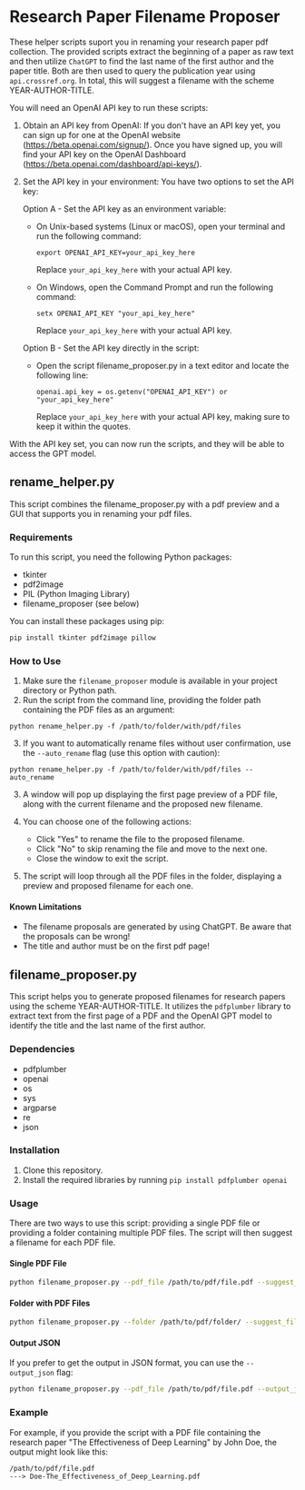  # Research Paper Filename Proposer
These helper scripts suport you in renaming your research paper pdf collection. The provided scripts extract the beginning of a paper as raw text and then utilize `ChatGPT` to find the last name of the first author and the paper title. Both are then used to query the publication year using `api.crossref.org`. In total, this will suggest a filename with the scheme YEAR-AUTHOR-TITLE.

You will need an OpenAI API key to run these scripts:
1. Obtain an API key from OpenAI:
   If you don't have an API key yet, you can sign up for one at the OpenAI website (https://beta.openai.com/signup/). Once you have signed up, you will find your API key on the OpenAI Dashboard (https://beta.openai.com/dashboard/api-keys/).

2. Set the API key in your environment:
   You have two options to set the API key:

   Option A - Set the API key as an environment variable:
   - On Unix-based systems (Linux or macOS), open your terminal and run the following command:
     ```
     export OPENAI_API_KEY=your_api_key_here
     ```
     Replace `your_api_key_here` with your actual API key.

   - On Windows, open the Command Prompt and run the following command:
     ```
     setx OPENAI_API_KEY "your_api_key_here"
     ```
     Replace `your_api_key_here` with your actual API key.

   Option B - Set the API key directly in the script:
   - Open the script filename_proposer.py in a text editor and locate the following line:
     ```
     openai.api_key = os.getenv("OPENAI_API_KEY") or "your_api_key_here"
     ```
     Replace `your_api_key_here` with your actual API key, making sure to keep it within the quotes.

With the API key set, you can now run the scripts, and they will be able to access the GPT model.


## rename_helper.py
This script combines the filename_proposer.py with a pdf preview and a GUI that supports you in renaming your pdf files.


### Requirements

To run this script, you need the following Python packages:

- tkinter
- pdf2image
- PIL (Python Imaging Library)
- filename_proposer (see below)

You can install these packages using pip:

```bash
pip install tkinter pdf2image pillow
```

### How to Use

1. Make sure the `filename_proposer` module is available in your project directory or Python path.
2. Run the script from the command line, providing the folder path containing the PDF files as an argument:

```
python rename_helper.py -f /path/to/folder/with/pdf/files
```

3. If you want to automatically rename files without user confirmation, use the `--auto_rename` flag (use this option with caution):

```
python rename_helper.py -f /path/to/folder/with/pdf/files --auto_rename
```

3. A window will pop up displaying the first page preview of a PDF file, along with the current filename and the proposed new filename.

4. You can choose one of the following actions:
    - Click "Yes" to rename the file to the proposed filename.
    - Click "No" to skip renaming the file and move to the next one.
    - Close the window to exit the script.

5. The script will loop through all the PDF files in the folder, displaying a preview and proposed filename for each one.

#### Known Limitations

- The filename proposals are generated by using ChatGPT. Be aware that the proposals can be wrong!
- The title and author must be on the first pdf page!

 ## filename_proposer.py

 This script helps you to generate proposed filenames for research papers using the scheme YEAR-AUTHOR-TITLE. It utilizes the `pdfplumber` library to extract text from the first page of a PDF and the OpenAI GPT model to identify the title and the last name of the first author.

 ### Dependencies

 - pdfplumber
 - openai
 - os
 - sys
 - argparse
 - re
 - json

 ### Installation

 1. Clone this repository.
 2. Install the required libraries by running `pip install pdfplumber openai`

 ### Usage

 There are two ways to use this script: providing a single PDF file or providing a folder containing multiple PDF files. The script will then suggest a filename for each PDF file.

 #### Single PDF File

 ```bash
 python filename_proposer.py --pdf_file /path/to/pdf/file.pdf --suggest_filename
 ```

 #### Folder with PDF Files

 ```bash
 python filename_proposer.py --folder /path/to/pdf/folder/ --suggest_filename
 ```

 #### Output JSON

 If you prefer to get the output in JSON format, you can use the `--output_json` flag:

 ```bash
 python filename_proposer.py --pdf_file /path/to/pdf/file.pdf --output_json
 ```

 ### Example

 For example, if you provide the script with a PDF file containing the research paper "The Effectiveness of Deep Learning" by John Doe, the output might look like this:

 ```plaintext
 /path/to/pdf/file.pdf
 ---> Doe-The_Effectiveness_of_Deep_Learning.pdf
 ```
